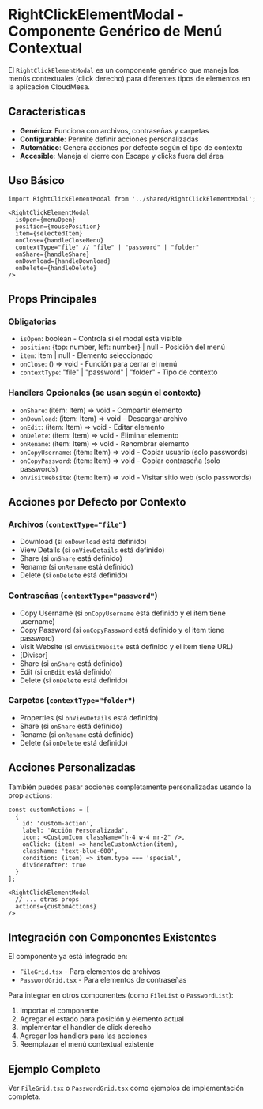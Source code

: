 # RightClickElementModal - Componente Genérico de Menú Contextual

El `RightClickElementModal` es un componente genérico que maneja los menús contextuales (click derecho) para diferentes tipos de elementos en la aplicación CloudMesa.

## Características

- **Genérico**: Funciona con archivos, contraseñas y carpetas
- **Configurable**: Permite definir acciones personalizadas
- **Automático**: Genera acciones por defecto según el tipo de contexto
- **Accesible**: Maneja el cierre con Escape y clicks fuera del área

## Uso Básico

```tsx
import RightClickElementModal from '../shared/RightClickElementModal';

<RightClickElementModal
  isOpen={menuOpen}
  position={mousePosition}
  item={selectedItem}
  onClose={handleCloseMenu}
  contextType="file" // "file" | "password" | "folder"
  onShare={handleShare}
  onDownload={handleDownload}
  onDelete={handleDelete}
/>
```

## Props Principales

### Obligatorias
- `isOpen`: boolean - Controla si el modal está visible
- `position`: {top: number, left: number} | null - Posición del menú
- `item`: Item | null - Elemento seleccionado
- `onClose`: () => void - Función para cerrar el menú
- `contextType`: "file" | "password" | "folder" - Tipo de contexto

### Handlers Opcionales (se usan según el contexto)
- `onShare`: (item: Item) => void - Compartir elemento
- `onDownload`: (item: Item) => void - Descargar archivo
- `onEdit`: (item: Item) => void - Editar elemento
- `onDelete`: (item: Item) => void - Eliminar elemento
- `onRename`: (item: Item) => void - Renombrar elemento
- `onCopyUsername`: (item: Item) => void - Copiar usuario (solo passwords)
- `onCopyPassword`: (item: Item) => void - Copiar contraseña (solo passwords)
- `onVisitWebsite`: (item: Item) => void - Visitar sitio web (solo passwords)

## Acciones por Defecto por Contexto

### Archivos (`contextType="file"`)
- Download (si `onDownload` está definido)
- View Details (si `onViewDetails` está definido)
- Share (si `onShare` está definido)
- Rename (si `onRename` está definido)
- Delete (si `onDelete` está definido)

### Contraseñas (`contextType="password"`)
- Copy Username (si `onCopyUsername` está definido y el item tiene username)
- Copy Password (si `onCopyPassword` está definido y el item tiene password)
- Visit Website (si `onVisitWebsite` está definido y el item tiene URL)
- [Divisor]
- Share (si `onShare` está definido)
- Edit (si `onEdit` está definido)
- Delete (si `onDelete` está definido)

### Carpetas (`contextType="folder"`)
- Properties (si `onViewDetails` está definido)
- Share (si `onShare` está definido)
- Rename (si `onRename` está definido)
- Delete (si `onDelete` está definido)

## Acciones Personalizadas

También puedes pasar acciones completamente personalizadas usando la prop `actions`:

```tsx
const customActions = [
  {
    id: 'custom-action',
    label: 'Acción Personalizada',
    icon: <CustomIcon className="h-4 w-4 mr-2" />,
    onClick: (item) => handleCustomAction(item),
    className: 'text-blue-600',
    condition: (item) => item.type === 'special',
    dividerAfter: true
  }
];

<RightClickElementModal
  // ... otras props
  actions={customActions}
/>
```

## Integración con Componentes Existentes

El componente ya está integrado en:
- `FileGrid.tsx` - Para elementos de archivos
- `PasswordGrid.tsx` - Para elementos de contraseñas

Para integrar en otros componentes (como `FileList` o `PasswordList`):

1. Importar el componente
2. Agregar el estado para posición y elemento actual
3. Implementar el handler de click derecho
4. Agregar los handlers para las acciones
5. Reemplazar el menú contextual existente

## Ejemplo Completo

Ver `FileGrid.tsx` o `PasswordGrid.tsx` como ejemplos de implementación completa.
